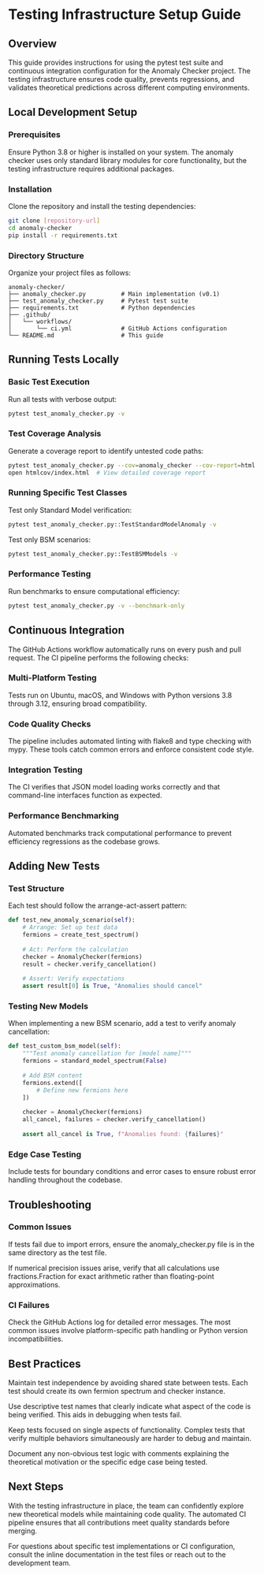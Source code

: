 # Testing Infrastructure Setup Guide

## Overview

This guide provides instructions for using the pytest test suite and continuous integration configuration for the Anomaly Checker project. The testing infrastructure ensures code quality, prevents regressions, and validates theoretical predictions across different computing environments.

## Local Development Setup

### Prerequisites

Ensure Python 3.8 or higher is installed on your system. The anomaly checker uses only standard library modules for core functionality, but the testing infrastructure requires additional packages.

### Installation

Clone the repository and install the testing dependencies:

```bash
git clone [repository-url]
cd anomaly-checker
pip install -r requirements.txt
```

### Directory Structure

Organize your project files as follows:

```
anomaly-checker/
├── anomaly_checker.py          # Main implementation (v0.1)
├── test_anomaly_checker.py     # Pytest test suite
├── requirements.txt            # Python dependencies
├── .github/
│   └── workflows/
│       └── ci.yml              # GitHub Actions configuration
└── README.md                   # This guide
```

## Running Tests Locally

### Basic Test Execution

Run all tests with verbose output:

```bash
pytest test_anomaly_checker.py -v
```

### Test Coverage Analysis

Generate a coverage report to identify untested code paths:

```bash
pytest test_anomaly_checker.py --cov=anomaly_checker --cov-report=html
open htmlcov/index.html  # View detailed coverage report
```

### Running Specific Test Classes

Test only Standard Model verification:

```bash
pytest test_anomaly_checker.py::TestStandardModelAnomaly -v
```

Test only BSM scenarios:

```bash
pytest test_anomaly_checker.py::TestBSMModels -v
```

### Performance Testing

Run benchmarks to ensure computational efficiency:

```bash
pytest test_anomaly_checker.py -v --benchmark-only
```

## Continuous Integration

The GitHub Actions workflow automatically runs on every push and pull request. The CI pipeline performs the following checks:

### Multi-Platform Testing

Tests run on Ubuntu, macOS, and Windows with Python versions 3.8 through 3.12, ensuring broad compatibility.

### Code Quality Checks

The pipeline includes automated linting with flake8 and type checking with mypy. These tools catch common errors and enforce consistent code style.

### Integration Testing

The CI verifies that JSON model loading works correctly and that command-line interfaces function as expected.

### Performance Benchmarking

Automated benchmarks track computational performance to prevent efficiency regressions as the codebase grows.

## Adding New Tests

### Test Structure

Each test should follow the arrange-act-assert pattern:

```python
def test_new_anomaly_scenario(self):
    # Arrange: Set up test data
    fermions = create_test_spectrum()
    
    # Act: Perform the calculation
    checker = AnomalyChecker(fermions)
    result = checker.verify_cancellation()
    
    # Assert: Verify expectations
    assert result[0] is True, "Anomalies should cancel"
```

### Testing New Models

When implementing a new BSM scenario, add a test to verify anomaly cancellation:

```python
def test_custom_bsm_model(self):
    """Test anomaly cancellation for [model name]"""
    fermions = standard_model_spectrum(False)
    
    # Add BSM content
    fermions.extend([
        # Define new fermions here
    ])
    
    checker = AnomalyChecker(fermions)
    all_cancel, failures = checker.verify_cancellation()
    
    assert all_cancel is True, f"Anomalies found: {failures}"
```

### Edge Case Testing

Include tests for boundary conditions and error cases to ensure robust error handling throughout the codebase.

## Troubleshooting

### Common Issues

If tests fail due to import errors, ensure the anomaly_checker.py file is in the same directory as the test file.

If numerical precision issues arise, verify that all calculations use fractions.Fraction for exact arithmetic rather than floating-point approximations.

### CI Failures

Check the GitHub Actions log for detailed error messages. The most common issues involve platform-specific path handling or Python version incompatibilities.

## Best Practices

Maintain test independence by avoiding shared state between tests. Each test should create its own fermion spectrum and checker instance.

Use descriptive test names that clearly indicate what aspect of the code is being verified. This aids in debugging when tests fail.

Keep tests focused on single aspects of functionality. Complex tests that verify multiple behaviors simultaneously are harder to debug and maintain.

Document any non-obvious test logic with comments explaining the theoretical motivation or the specific edge case being tested.

## Next Steps

With the testing infrastructure in place, the team can confidently explore new theoretical models while maintaining code quality. The automated CI pipeline ensures that all contributions meet quality standards before merging.

For questions about specific test implementations or CI configuration, consult the inline documentation in the test files or reach out to the development team.